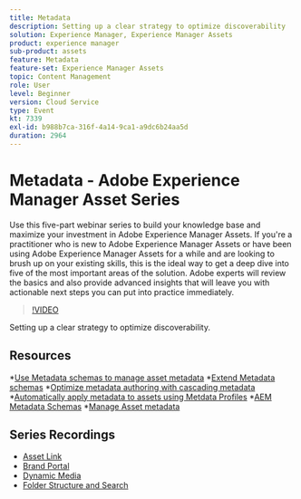 ```yaml
---
title: Metadata
description: Setting up a clear strategy to optimize discoverability
solution: Experience Manager, Experience Manager Assets
product: experience manager
sub-product: assets
feature: Metadata
feature-set: Experience Manager Assets
topic: Content Management
role: User
level: Beginner
version: Cloud Service
type: Event
kt: 7339
exl-id: b988b7ca-316f-4a14-9ca1-a9dc6b24aa5d
duration: 2964
---
```

# Metadata - Adobe Experience Manager Asset Series

Use this five-part webinar series to build your knowledge base and maximize your investment in Adobe Experience Manager Assets. If you're a practitioner who is new to Adobe Experience Manager Assets or have been using Adobe Experience Manager Assets for a while and are looking to brush up on your existing skills, this is the ideal way to get a deep dive into five of the most important areas of the solution. Adobe experts will review the basics and also provide advanced insights that will leave you with actionable next steps you can put into practice immediately.

>[!VIDEO](https://video.tv.adobe.com/v/332134/?quality=12&learn=on&hidetitle=true)

Setting up a clear strategy to optimize discoverability.

## Resources

*[Use Metadata schemas to manage asset metadata](https://experienceleague.adobe.com/docs/experience-manager-learn/assets/authoring/metadata.html)
*[Extend Metadata schemas](https://experienceleague.adobe.com/docs/experience-manager-learn/assets/configuring/metadata-schemas.html)
*[Optimize metadata authoring with cascading metadata](https://experienceleague.adobe.com/docs/experience-manager-learn/assets/metadata/cascade-metadata-feature-video-use.html)
*[Automatically apply metadata to assets using Metdata Profiles](https://experienceleague.adobe.com/docs/experience-manager-learn/assets/configuring/metadata-profiles.html)
*[AEM Metadata Schemas](https://experienceleague.adobe.com/docs/experience-manager-65/assets/administer/metadata-schemas.html?lang=en#administer)
*[Manage Asset metadata](https://experienceleague.adobe.com/docs/experience-manager-65/assets/using/metadata.html?lang=en#RegisteringacustomnamespacewithinAEM)

## Series Recordings

* [Asset Link](asset-link.md)
* [Brand Portal](brand-portal.md)
* [Dynamic Media](dynamic-media.md)
* [Folder Structure and Search](folder-structure-search.md)

